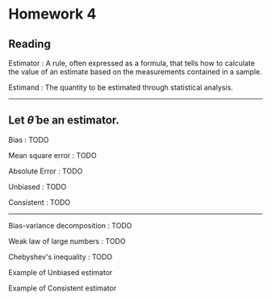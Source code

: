 # Homework 4

## Reading

Estimator
: A rule, often expressed as a formula, that tells how to calculate the value of an estimate based on the measurements contained in a sample.

Estimand
: The quantity to be estimated through statistical analysis.

---

## Let ${\hat{\theta}}$ be an estimator.

Bias
: TODO

Mean square error
: TODO

Absolute Error
: TODO

Unbiased
: TODO

Consistent
: TODO

---

Bias-variance decomposition
: TODO

Weak law of large numbers
: TODO

Chebyshev's inequality
: TODO

Example of Unbiased estimator


Example of Consistent estimator
